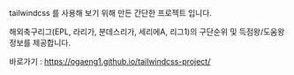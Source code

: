 tailwindcss 를 사용해 보기 위해 만든 간단한 프로젝트 입니다.

해외축구리그(EPL, 라리가, 분데스리가, 세리에A, 리그1)의 구단순위 및 득점왕/도움왕 정보를 제공합니다.

바로가기 : https://ogaeng1.github.io/tailwindcss-project/
